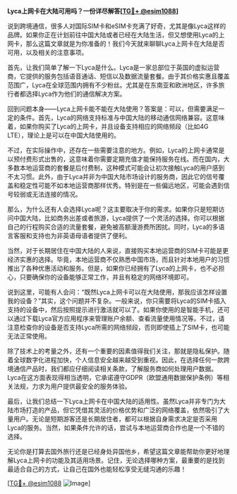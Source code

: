 **Lyca上网卡在大陆可用吗？一份详尽解答[[TG💪+ @esim1088](https://t.me/s/esim1088)]**

说到跨境通信，很多人对国际SIM卡和eSIM卡充满了好奇，尤其是像Lyca这样的品牌。如果你正在计划前往中国大陆或者已经在大陆生活，但又想使用Lyca的上网卡，那么这篇文章就是为你准备的！我们今天就来聊聊Lyca上网卡在大陆是否可用，以及相关的注意事项。

首先，让我们简单了解一下Lyca是什么。Lyca是一家总部位于英国的虚拟运营商，它提供的服务包括语音通话、短信以及数据流量套餐。由于其价格实惠且覆盖范围广，Lyca在全球范围内拥有不少粉丝。尤其是在东南亚和欧洲地区，许多旅行者都选择Lyca作为他们的通信解决方案。

回到问题本身——Lyca上网卡能不能在大陆使用？答案是：可以，但需要满足一定的条件。首先，Lyca的网络支持标准与中国大陆的移动通信网络兼容。这意味着，如果你购买了Lyca的上网卡，并且设备支持相应的网络频段（比如4G LTE），理论上是可以在中国大陆使用的。

不过，在实际操作中，还存在一些需要注意的地方。例如，Lyca的上网卡通常是以预付费形式出售的，这意味着你需要定期充值才能保持服务在线。而在国内，大多数本地运营商的套餐是后付费制，这种模式可能会让初次接触Lyca的用户感到不太习惯。此外，由于Lyca并非为中国大陆市场设计的服务商，因此它的信号覆盖和稳定性可能不如本地运营商那样优秀。特别是在一些偏远地区，可能会遇到信号较弱或无法连接的情况。

那么，为什么还有人会选择Lyca呢？这主要取决于你的需求。如果你只是短期访问中国大陆，比如商务出差或者旅游，Lyca提供了一个灵活的选择。你可以根据自己的行程购买合适的流量套餐，避免被高额漫游费所困扰。同时，Lyca的多语言客服和支持也为非英语母语者提供了便利。

当然，对于长期居住在中国大陆的人来说，直接购买本地运营商的SIM卡可能是更经济实惠的选择。毕竟，本地运营商不仅熟悉中国市场，而且针对本地用户的习惯推出了各种优惠活动和服务。但是，如果你已经拥有了Lyca的上网卡，也不必担心，只要确保你的设备能够正常工作，并且有稳定的网络环境即可。

说到这里，可能有人会问：“既然Lyca上网卡可以在大陆使用，那我应该怎样设置我的设备？”其实，这个问题并不复杂。一般来说，你只需要将Lyca的SIM卡插入支持的设备中，然后按照提示进行激活就可以了。如果你使用的是智能手机，还可以通过下载Lyca官方应用程序来管理账户余额、查看流量使用情况等。不过，请注意检查你的设备是否支持Lyca所需的网络频段，否则即使插上了SIM卡，也可能无法正常使用。

除了技术上的考量之外，还有一个重要的因素值得我们关注，那就是隐私保护。随着全球数字化进程加快，个人信息安全越来越受到重视。因此，在选择任何一款跨境通信产品时，我们都应仔细阅读相关条款，了解服务商如何处理用户数据。Lyca在这方面表现得相当透明，它承诺遵守GDPR（欧盟通用数据保护条例）等相关法规，力求为用户提供最安全的服务体验。

最后，让我们总结一下Lyca上网卡在中国大陆的适用性。虽然Lyca并非专门为大陆市场打造的产品，但它凭借其灵活的价格优势和广泛的网络覆盖，依然吸引了大量用户。无论是短期游客还是长期居住者，都可以根据自身需求决定是否采用Lyca的服务。当然，如果条件允许的话，尝试与本地运营商合作也是一个不错的选择。

无论你是打算去国外旅行还是已经身处异国他乡，希望这篇文章能帮助你更好地理解Lyca上网卡的功能及其适用场景。记住，无论选择哪种方案，最重要的是找到最适合自己的方式，让自己在国外也能轻松享受无缝沟通的乐趣！

[[TG💪+ @esim1088](https://t.me/s/esim1088) ![Image](https://i.postimg.cc/4NQfJmqS/Snipaste-2025-05-13-00-14-12.png)]
